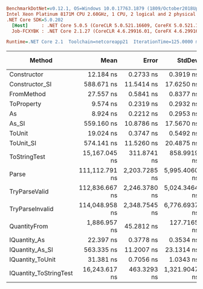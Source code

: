 ``` ini

BenchmarkDotNet=v0.12.1, OS=Windows 10.0.17763.1879 (1809/October2018Update/Redstone5)
Intel Xeon Platinum 8171M CPU 2.60GHz, 1 CPU, 2 logical and 2 physical cores
.NET Core SDK=5.0.202
  [Host]     : .NET Core 5.0.5 (CoreCLR 5.0.521.16609, CoreFX 5.0.521.16609), X64 RyuJIT
  Job-FCXYBK : .NET Core 2.1.27 (CoreCLR 4.6.29916.01, CoreFX 4.6.29916.03), X64 RyuJIT

Runtime=.NET Core 2.1  Toolchain=netcoreapp21  IterationTime=125.0000 ms  

```
|                 Method |           Mean |         Error |        StdDev |         Median |  Gen 0 | Gen 1 | Gen 2 | Allocated |
|----------------------- |---------------:|--------------:|--------------:|---------------:|-------:|------:|------:|----------:|
|            Constructor |      12.184 ns |     0.2733 ns |     0.3919 ns |      12.232 ns |      - |     - |     - |         - |
|         Constructor_SI |     588.671 ns |    11.5414 ns |    17.6250 ns |     590.813 ns | 0.0182 |     - |     - |     192 B |
|             FromMethod |      27.557 ns |     0.5841 ns |     0.8377 ns |      27.587 ns |      - |     - |     - |         - |
|             ToProperty |       9.574 ns |     0.2319 ns |     0.2932 ns |       9.619 ns |      - |     - |     - |         - |
|                     As |       8.924 ns |     0.2212 ns |     0.2953 ns |       8.882 ns |      - |     - |     - |         - |
|                  As_SI |     559.160 ns |    10.8786 ns |    17.5670 ns |     558.374 ns | 0.0175 |     - |     - |     192 B |
|                 ToUnit |      19.024 ns |     0.3747 ns |     0.5492 ns |      19.028 ns |      - |     - |     - |         - |
|              ToUnit_SI |     574.141 ns |    11.5260 ns |    20.4875 ns |     576.709 ns | 0.0184 |     - |     - |     192 B |
|           ToStringTest |  15,167.045 ns |   311.8741 ns |   858.9919 ns |  15,100.000 ns |      - |     - |     - |     952 B |
|                  Parse | 111,112.791 ns | 2,203.7285 ns | 5,995.4060 ns | 110,550.000 ns |      - |     - |     - |   44816 B |
|          TryParseValid | 112,836.667 ns | 2,246.3780 ns | 5,024.3464 ns | 110,300.000 ns |      - |     - |     - |   44792 B |
|        TryParseInvalid | 114,048.958 ns | 2,348.7545 ns | 6,776.6937 ns | 112,200.000 ns |      - |     - |     - |   44392 B |
|           QuantityFrom |   1,886.957 ns |    45.2812 ns |   127.7165 ns |   1,900.000 ns |      - |     - |     - |      56 B |
|           IQuantity_As |      22.397 ns |     0.3778 ns |     0.3534 ns |      22.389 ns | 0.0033 |     - |     - |      24 B |
|        IQuantity_As_SI |     563.335 ns |    11.2007 ns |    23.1314 ns |     563.038 ns | 0.0188 |     - |     - |     192 B |
|       IQuantity_ToUnit |      31.381 ns |     0.7056 ns |     1.0343 ns |      31.339 ns | 0.0083 |     - |     - |      56 B |
| IQuantity_ToStringTest |  16,243.617 ns |   463.3293 ns | 1,321.9047 ns |  16,100.000 ns |      - |     - |     - |     952 B |
